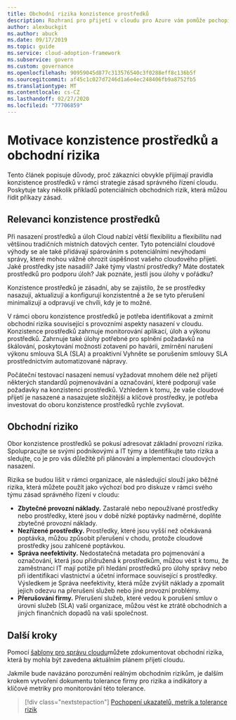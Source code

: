```yaml
---
title: Obchodní rizika konzistence prostředků
description: Rozhraní pro přijetí v cloudu pro Azure vám pomůže pochopit typické přijetí oboru konzistence prostředků v rámci strategie zásad správného řízení v cloudu.
author: alexbuckgit
ms.author: abuck
ms.date: 09/17/2019
ms.topic: guide
ms.service: cloud-adoption-framework
ms.subservice: govern
ms.custom: governance
ms.openlocfilehash: 90959045d877c313576540c3f0288eff8c136b5f
ms.sourcegitcommit: af45c1c027d7246d1a6e4ec248406fb9a8752fb5
ms.translationtype: MT
ms.contentlocale: cs-CZ
ms.lasthandoff: 02/27/2020
ms.locfileid: "77706859"
---
```

# <a name="resource-consistency-motivations-and-business-risks"></a>Motivace konzistence prostředků a obchodní rizika

Tento článek popisuje důvody, proč zákazníci obvykle přijímají pravidla konzistence prostředků v rámci strategie zásad správného řízení cloudu. Poskytuje taky několik příkladů potenciálních obchodních rizik, která můžou řídit příkazy zásad.

<!-- markdownlint-disable MD026 -->

## <a name="resource-consistency-relevancy"></a>Relevanci konzistence prostředků

Při nasazení prostředků a úloh Cloud nabízí větší flexibilitu a flexibilitu nad většinou tradičních místních datových center. Tyto potenciální cloudové výhody se ale také přidávají spárováním s potenciálními nevýhodami správy, které mohou vážně ohrozit úspěšnost vašeho cloudového přijetí. Jaké prostředky jste nasadili? Jaké týmy vlastní prostředky? Máte dostatek prostředků pro podporu úloh? Jak poznáte, jestli jsou úlohy v pořádku?

Konzistence prostředků je zásadní, aby se zajistilo, že se prostředky nasazují, aktualizují a konfigurují konzistentně a že se tyto přerušení minimalizují a odpravují ve chvíli, kdy je to možné.

V rámci oboru konzistence prostředků je potřeba identifikovat a zmírnit obchodní rizika související s provozními aspekty nasazení v cloudu. Konzistence prostředků zahrnuje monitorování aplikací, úloh a výkonu prostředků. Zahrnuje také úlohy potřebné pro splnění požadavků na škálování, poskytování možností zotavení po havárii, zmírnění narušení výkonu smlouva SLA (SLA) a proaktivní Vyhněte se porušením smlouvy SLA prostřednictvím automatizované nápravy.

Počáteční testovací nasazení nemusí vyžadovat mnohem déle než přijetí některých standardů pojmenovávání a označování, které podporují vaše požadavky na konzistenci prostředků. Vzhledem k tomu, že vaše cloudové přijetí je nasazené a nasazujete složitější a klíčové prostředky, je potřeba investovat do oboru konzistence prostředků rychle zvyšovat.

## <a name="business-risk"></a>Obchodní riziko

Obor konzistence prostředků se pokusí adresovat základní provozní rizika. Spolupracujte se svými podnikovými a IT týmy a Identifikujte tato rizika a sledujte, co je pro vás důležité při plánování a implementaci cloudových nasazení.

Rizika se budou lišit v rámci organizace, ale následující slouží jako běžné rizika, která můžete použít jako výchozí bod pro diskuze v rámci svého týmu zásad správného řízení v cloudu:

- **Zbytečné provozní náklady.** Zastaralé nebo nepoužívané prostředky nebo prostředky, které jsou v době nízké poptávky nadměrné, doplňte zbytečné provozní náklady.
- **Nezřízené prostředky.** Prostředky, které jsou vyšší než očekávaná poptávka, můžou způsobit přerušení v chodu, protože cloudové prostředky jsou zahlcené poptávkou.
- **Správa neefektivity.** Nedostatečná metadata pro pojmenování a označování, která jsou přidružená k prostředkům, můžou vést k tomu, že zaměstnanci IT mají potíže při hledání prostředků pro úlohy správy nebo při identifikaci vlastnictví a účetní informace související s prostředky. Výsledkem je Správa neefektivity, která může zvýšit náklady a zpomalit jejich odezvu na přerušení služeb nebo jiné provozní problémy.
- **Přerušování firmy.** Přerušení služeb, které vedou k porušení smluv o úrovni služeb (SLA) vaší organizace, můžou vést ke ztrátě obchodních a jiných finančních dopadů na vaši společnost.

## <a name="next-steps"></a>Další kroky

Pomocí [šablony pro správu cloudu](./template.md)můžete zdokumentovat obchodní rizika, která by mohla být zavedena aktuálním plánem přijetí cloudu.

Jakmile bude navázáno porozumění reálným obchodním rizikům, je dalším krokem vytvoření dokumentu tolerance firmy pro rizika a indikátory a klíčové metriky pro monitorování této tolerance.

> [!div class="nextstepaction"]
> [Pochopení ukazatelů, metrik a tolerance rizik](./metrics-tolerance.md)
